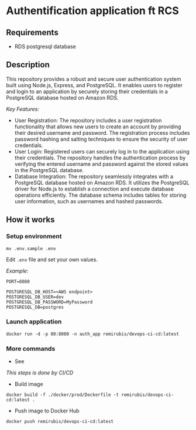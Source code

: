 # Authentification application ft RCS

## Requirements

- RDS postgresql database

## Description

This repository provides a robust and secure user authentication system built using Node.js, Express, and PostgreSQL. It enables users to register and login to an application by securely storing their credentials in a PostgreSQL database hosted on Amazon RDS.

*Key Features:*

- User Registration: The repository includes a user registration functionality that allows new users to create an account by providing their desired username and password. The registration process includes password hashing and salting techniques to ensure the security of user credentials.
- User Login: Registered users can securely log in to the application using their credentials. The repository handles the authentication process by verifying the entered username and password against the stored values in the PostgreSQL database.
- Database Integration: The repository seamlessly integrates with a PostgreSQL database hosted on Amazon RDS. It utilizes the PostgreSQL driver for Node.js to establish a connection and execute database operations efficiently. The database schema includes tables for storing user information, such as usernames and hashed passwords.

## How it works

### Setup environment

```shell
mv .env.sample .env
```

Edit `.env` file and set your own values.

*Example:*

```
PORT=8080

POSTGRESQL_DB_HOST=<AWS endpoint>
POSTGRESQL_DB_USER=dev
POSTGRESQL_DB_PASSWORD=MyPassword
POSTGRESQL_DB=postgres

```

### Launch application

```shell
docker run -d -p 80:8080 -n auth_app remirubis/devops-ci-cd:latest
```

### More commands

- See 

*This steps is done by CI/CD*

- Build image

```shell
docker build -f ./docker/prod/Dockerfile -t remirubis/devops-ci-cd:latest .
```

- Push image to Docker Hub

```shell
docker push remirubis/devops-ci-cd:latest
```